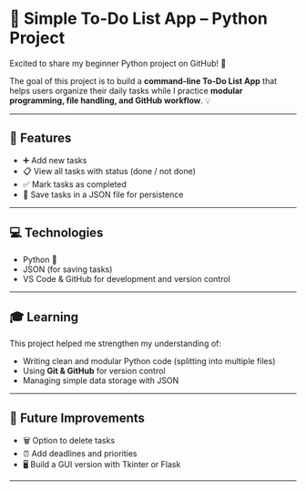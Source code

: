 # 📝 Simple To-Do List App – Python Project  

Excited to share my beginner Python project on GitHub! 🚀  

The goal of this project is to build a **command-line To-Do List App** that helps users organize their daily tasks while I practice **modular programming, file handling, and GitHub workflow**. 💡  

---

## 🔑 Features
- ➕ Add new tasks  
- 📋 View all tasks with status (done / not done)  
- ✅ Mark tasks as completed  
- 💾 Save tasks in a JSON file for persistence  

---

## 💻 Technologies
- Python 🐍  
- JSON (for saving tasks)  
- VS Code & GitHub for development and version control  

---

## 🎓 Learning
This project helped me strengthen my understanding of:  
- Writing clean and modular Python code (splitting into multiple files)  
- Using **Git & GitHub** for version control  
- Managing simple data storage with JSON  

---

## 🎯 Future Improvements
- 🗑️ Option to delete tasks  
- ⏰ Add deadlines and priorities  
- 🖥️ Build a GUI version with Tkinter or Flask  

---

